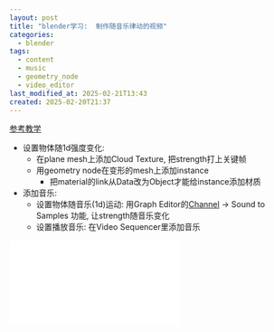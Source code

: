 ```yaml
---
layout: post
title: "blender学习:  制作随音乐律动的视频"
categories:
  - blender
tags:
  - content
  - music
  - geometry_node
  - video_editor
last_modified_at: 2025-02-21T13:43
created: 2025-02-20T21:37
---
```

[参考教学](https://www.bilibili.com/video/BV1CPNpeTE5E/) 

- 设置物体随1d强度变化:
	- 在plane mesh上添加Cloud Texture, 把strength打上关键帧
	- 用geometry node在变形的mesh上添加instance
		- 把material的link从Data改为Object才能给instance添加材质
- 添加音乐:
	- 设置物体随音乐(1d)运动: 用Graph Editor的[Channel](https://docs.blender.org/manual/en/latest/editors/graph_editor/channels/editing.html) -> Sound to Samples 功能, 让strength随音乐变化
	- 设置播放音乐: 在Video Sequencer里添加音乐

<iframe src="//player.bilibili.com/player.html?isOutside=true&aid=114040038755496&bvid=BV1pTAZeNEhW&cid=28499775428&p=1" scrolling="no" border="0" frameborder="no" framespacing="0" allowfullscreen="true"></iframe>
